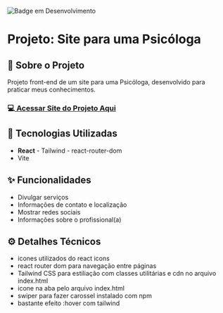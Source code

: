 ![Badge em Desenvolvimento](http://img.shields.io/static/v1?label=STATUS&message=EM%20DESENVOLVIMENTO&color=GREEN&style=for-the-badge)
<h1>Projeto: Site para uma Psicóloga</h1>

<h2>📌 Sobre o Projeto</h2>
<p>Projeto front-end de um site para uma Psicóloga, desenvolvido para praticar meus conhecimentos.</p>

<h3>💻<a href="https://site-psicologa-react-js-tailwind-cs.vercel.app/" target="_blank"> Acessar Site do Projeto Aqui</a></h3>

<h2>🚀 Tecnologias Utilizadas</h2>
<ul>
  <li><b>React</b> - Tailwind - react-router-dom</li>
  <li>Vite</li>
</ul>

<h2>✨ Funcionalidades</h2>
<ul>
  <li>Divulgar serviços</li>
  <li>Informações de contato e localização</li>
  <li>Mostrar redes sociais</li>
  <li>Informações sobre o profissional(a)</li>
</ul>

<h2>⚙️ Detalhes Técnicos</h2>
<ul>
  <li>icones utilizados do react icons</li>
  <li>react router dom para navegação entre páginas</li>
  <li>Tailwind CSS para estiliação com classes utilitárias e cdn no arquivo index.html</li>
  <li>icone na aba pelo arquivo index.html</li>
  <li>swiper para fazer carossel instalado com npm</li>
  <li>bastante efeito :hover com tailwind</li>
</ul>
